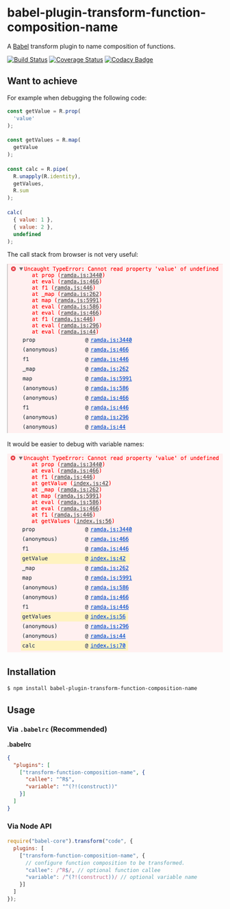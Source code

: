 # babel-plugin-transform-function-composition-name

A [Babel](https://github.com/babel/babel/) transform plugin to name composition of functions.

[![Build Status](https://travis-ci.org/Intai/babel-plugin-transform-function-composition-name.svg?branch=master)](https://travis-ci.org/Intai/babel-plugin-transform-function-composition-name)
[![Coverage Status](https://coveralls.io/repos/github/Intai/babel-plugin-transform-function-composition-name/badge.svg?branch=master)](https://coveralls.io/github/Intai/babel-plugin-transform-function-composition-name?branch=master)
[![Codacy Badge](https://api.codacy.com/project/badge/Grade/d605c426646a437389c3669953aaa2ec)](https://www.codacy.com/app/intai-hg/babel-plugin-transform-function-composition-name?utm_source=github.com&amp;utm_medium=referral&amp;utm_content=Intai/babel-plugin-transform-function-composition-name&amp;utm_campaign=Badge_Grade)

## Want to achieve
For example when debugging the following code:
```javascript
const getValue = R.prop(
  'value'
);

const getValues = R.map(
  getValue
);

const calc = R.pipe(
  R.unapply(R.identity),
  getValues,
  R.sum
);

calc(
  { value: 1 },
  { value: 2 },
  undefined
);
```
The call stack from browser is not very useful:

![Call Stack](doc/before.png)

It would be easier to debug with variable names:

![Call Stack Transformed](doc/after.png)

## Installation
```sh
$ npm install babel-plugin-transform-function-composition-name
```

## Usage
### Via `.babelrc` (Recommended)
**.babelrc**
```json
{
  "plugins": [
    ["transform-function-composition-name", {
      "callee": "^R$",
      "variable": "^(?!(construct))"
    }]
  ]
}
```

### Via Node API
```javascript
require("babel-core").transform("code", {
  plugins: [
    ["transform-function-composition-name", {
      // configure function composition to be transformed.
      "callee": /^R$/, // optional function callee
      "variable": /^(?!(construct))/ // optional variable name
    }]
  ]
});
```
